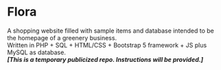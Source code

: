 # Flora
A shopping website filled with sample items and database intended to be the homepage of a greenery business.<br />
Written in PHP + SQL + HTML/CSS + Bootstrap 5 framework + JS plus MySQL as database.<br />
***[This is a temporary publicized repo. Instructions will be provided.]***
